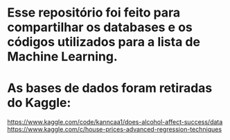 # Esse repositório foi feito para compartilhar os databases e os códigos utilizados para a lista de Machine Learning. 
# As bases de dados foram retiradas do Kaggle:
https://www.kaggle.com/code/kanncaa1/does-alcohol-affect-success/data
https://www.kaggle.com/c/house-prices-advanced-regression-techniques 
